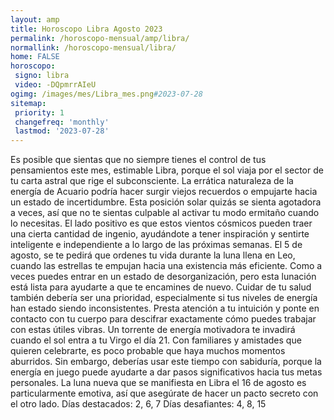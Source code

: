```yaml
---
layout: amp
title: Horoscopo Libra Agosto 2023 
permalink: /horoscopo-mensual/amp/libra/
normallink: /horoscopo-mensual/libra/
home: FALSE
horoscopo:
 signo: libra
 video: -DQpmrrAIeU
ogimg: /images/mes/Libra_mes.png#2023-07-28
sitemap:
 priority: 1
 changefreq: 'monthly'
 lastmod: '2023-07-28'
---
```



Es posible que sientas que no siempre tienes el control de tus pensamientos este mes, estimable Libra, porque el sol viaja por el sector de tu carta astral que rige el subconsciente. La errática naturaleza de la energía de Acuario podría hacer surgir viejos recuerdos o empujarte hacia un estado de incertidumbre. Esta posición solar quizás se sienta agotadora a veces, así que no te sientas culpable al activar tu modo ermitaño cuando lo necesitas. El lado positivo es que estos vientos cósmicos pueden traer una cierta cantidad de ingenio, ayudándote a tener inspiración y sentirte inteligente e independiente a lo largo de las próximas semanas.
El 5 de agosto, se te pedirá que ordenes tu vida durante la luna llena en Leo, cuando las estrellas te empujan hacia una existencia más eficiente. Como a veces puedes entrar en un estado de desorganización, pero esta lunación está lista para ayudarte a que te encamines de nuevo. Cuidar de tu salud también debería ser una prioridad, especialmente si tus niveles de energía han estado siendo inconsistentes. Presta atención a tu intuición y ponte en contacto con tu cuerpo para descifrar exactamente cómo puedes trabajar con estas útiles vibras.
Un torrente de energía motivadora te invadirá cuando el sol entra a tu Virgo el día 21. Con familiares y amistades que quieren celebrarte, es poco probable que haya muchos momentos aburridos. Sin embargo, deberías usar este tiempo con sabiduría, porque la energía en juego puede ayudarte a dar pasos significativos hacia tus metas personales. La luna nueva que se manifiesta en Libra el 16 de agosto es particularmente emotiva, así que asegúrate de hacer un pacto secreto con el otro lado.
Días destacados: 2, 6, 7
Días desafiantes: 4, 8, 15